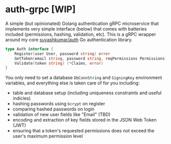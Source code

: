 # auth-grpc [WIP]
A simple (but opinionated) Golang authentication gRPC microservice that implements very simple interface (below) that comes with batteries included (permissions, hashing, validation, etc). This is a gRPC wrapper around my core [suyashkumar/auth](https://github.com/suyashkumar/auth) Go authentication library.

```go
type Auth interface {
	Register(user User, password string) error
	GetToken(email string, password string, reqPermissions Permissions) (token string, err error)
	Validate(token string) (*Claims, error)
}
```

You only need to set a database `DbConnString` and `SigningKey` environment variables, and everything else is taken care of for you including:
* table and database setup (including uniqueness constraints and useful indicies)
* hashing passwords using `bcrypt` on register
* comparing hashed passwords on login
* validation of new user fields like "Email" (TBD)
* encoding and extraction of key fields stored in the JSON Web Token (JWT)
* ensuring that a token's requested permissions does not exceed the user's maximum permission level
